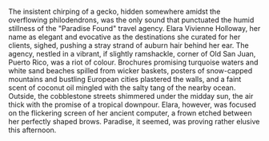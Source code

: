 The insistent chirping of a gecko, hidden somewhere amidst the overflowing philodendrons, was the only sound that punctuated the humid stillness of the "Paradise Found" travel agency. Elara Vivienne Holloway, her name as elegant and evocative as the destinations she curated for her clients, sighed, pushing a stray strand of auburn hair behind her ear. The agency, nestled in a vibrant, if slightly ramshackle, corner of Old San Juan, Puerto Rico, was a riot of colour. Brochures promising turquoise waters and white sand beaches spilled from wicker baskets, posters of snow-capped mountains and bustling European cities plastered the walls, and a faint scent of coconut oil mingled with the salty tang of the nearby ocean.  Outside, the cobblestone streets shimmered under the midday sun, the air thick with the promise of a tropical downpour. Elara, however, was focused on the flickering screen of her ancient computer, a frown etched between her perfectly shaped brows.  Paradise, it seemed, was proving rather elusive this afternoon.
